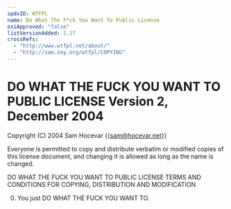 ```yaml
---
spdxID: WTFPL
name: Do What The F*ck You Want To Public License
osiApproved: "false"
listVersionAdded: 1.17
crossRefs: 
  - "http://www.wtfpl.net/about/"
  - "http://sam.zoy.org/wtfpl/COPYING"
---
```


# DO WHAT THE FUCK YOU WANT TO PUBLIC LICENSE Version 2, December 2004

Copyright (C) 2004 Sam Hocevar {{sam@hocevar.net}}

Everyone is permitted to copy and distribute verbatim or modified copies of this license document, and changing it is allowed as long as the name is changed.

DO WHAT THE FUCK YOU WANT TO PUBLIC LICENSE TERMS AND CONDITIONS FOR COPYING, DISTRIBUTION AND MODIFICATION

0. You just DO WHAT THE FUCK YOU WANT TO.
